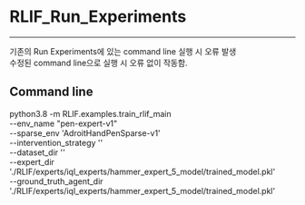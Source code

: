 # RLIF_Run_Experiments
---
기존의 Run Experiments에 있는 command line 실행 시 오류 발생 <br>
수정된 command line으로 실행 시 오류 없이 작동함.
## Command line
python3.8 -m RLIF.examples.train_rlif_main \
    --env_name "pen-expert-v1" \
    --sparse_env 'AdroitHandPenSparse-v1' \
    --intervention_strategy '' \
    --dataset_dir '' \
    --expert_dir './RLIF/experts/iql_experts/hammer_expert_5_model/trained_model.pkl' \
    --ground_truth_agent_dir './RLIF/experts/iql_experts/hammer_expert_5_model/trained_model.pkl'
